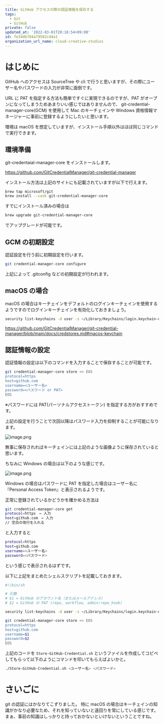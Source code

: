 ```yaml
---
title: GitHub アクセスの際の認証情報を保存する
tags:
  - Git
  - GitHub
private: false
updated_at: '2022-03-01T20:18:54+09:00'
id: fe34db784a79582cd4a1
organization_url_name: cloud-creative-studios
---
```

# はじめに
GitHub へのアクセスは SourceTree や cli で行うと思いますが、その際にユーザー名やパスワードの入力が非常に面倒です。

URL に PAT を指定する方法も簡単ですぐに実現できるのですが、PAT がオープンになってしまうためあまりいい感じではありませんので、 git-credential-manager-core(GCM) を使用して Mac のキーチェインや Windows 資格情報マネージャーに事前に登録するようにしたいと思います。

環境は macOS を想定していますが、インストール手順以外はほぼ同じコマンドで実行できます。

## 環境準備
git-credentaial-manager-core をインストールします。

https://github.com/GitCredentialManager/git-credential-manager

インストール方法は上記のサイトにも記載されていますが以下で行えます。

```sh
brew tap microsoft/git
brew install --cask git-credential-manager-core
```

すでにインストール済みの場合は

```sh
brew upgrade git-credential-manager-core
```

でアップグレードが可能です。

## GCM の初期設定
認証設定を行う前に初期設定を行います。

```sh
git credential-manager-core configure
```

上記によって .gitconfig などの初期設定が行われます。

## macOS の場合
macOS の場合はキーチェインをデフォルトのログインキーチェインを使用するようですのでログインキーチェインを有効化しておきましょう。

```sh
security list-keychains -d user -s ~/Library/Keychains/login.keychain-db
```

https://github.com/GitCredentialManager/git-credential-manager/blob/main/docs/credstores.md#macos-keychain

## 認証情報の設定
認証情報の設定は以下のコマンドを入力することで保存することが可能です。

```sh
git credential-manager-core store << EOS
protocol=https
host=github.com
username=<ユーザー名>
password=<パスワード or PAT>
EOS
```

※パスワードには PAT(パーソナルアクセストークン) を指定する方がおすすめです。

上記の設定を行うことで次回以降はパスワード入力を抑制することが可能になります。

![image.png](https://qiita-image-store.s3.ap-northeast-1.amazonaws.com/0/19224/83badcf9-1b37-f3bf-9c88-ca264cb2b7b4.png)

無事に保存されればキーチェインには上記のような画像ように保存されていると思います。

ちなみに Windows の場合は以下のような感じです。

![image.png](https://qiita-image-store.s3.ap-northeast-1.amazonaws.com/0/19224/1e40c5bb-3bee-6e3d-cb8d-68ec06dfd6c1.png)

Windows の場合はパスワードに PAT を指定した場合はユーザー名に『Personal Access Token』と表示されるようです。

正常に登録されているかどうかを確かめる方法は

```sh
git credential-manager-core get
protocol=https　← 入力
host=github.com　← 入力
// 空白の改行を入れる
```

と入力すると

```sh
protocol=https
host=github.com
username=<ユーザー名>
password=<パスワード>
```

という感じで表示されるはずです。

以下に上記をまとめたシェルスクリプトを記載しておきます。

```sh
#!/bin/sh

# 引数
# $1 = GitHub のアカウント名（またはメールアドレス）
# $2 = GitHub の PAT (repo, workflow, admin:repo_hook)

security list-keychains -d user -s ~/Library/Keychains/login.keychain-db

git credential-manager-core store << EOS
protocol=https
host=github.com
username=$1
password=$2
EOS
```

上記のコードを `Store-GitHub-Credential.sh` というファイルを作成してコピペしてもらって以下のようにコマンドを叩いてもらえばよいかと。

```sh
./Store-GitHub-Credential.sh <ユーザー名> <パスワード>
```

# さいごに
git の認証にはかなりてこずりました。
特に macOS の場合はキーチェインの知識がかなり必要なため、それを知っていないと遠回りを常にしている感じです。
まぁ、事前の知識はしっかりと持っておかないといけないということですね。
